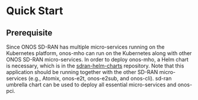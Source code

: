 # Quick Start

## Prerequisite
Since ONOS SD-RAN has multiple micro-services running on the Kubernetes platform, 
onos-mho can run on the Kubernetes along with other ONOS SD-RAN micro-services. In order to deploy onos-mho, a Helm chart is necessary, which is in the 
[sdran-helm-charts] repository. 
Note that this application should be running together with the other SD-RAN micro-services (e.g., Atomix, onos-e2t, onos-e2sub, and onos-cli). sd-ran umbrella chart can be used
to deploy all essential micro-services and onos-pci.




[sdran-helm-charts]: https://github.com/onosproject/sdran-helm-charts
